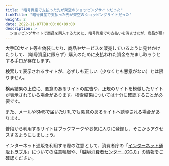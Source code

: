```yaml
---
title: "暗号資産で支払った先が架空のショッピングサイトだった"
linkTitle: "暗号資産で支払った先が架空のショッピングサイトだった"
weight: 2
date: 2022-11-07T08:00:00+09:00
description: >
  ショッピングサイトで商品を購入するために、暗号資産での支払いを済ませたが、商品が届かない。検索すると、同じような被害者が何人もいることがわかった。結果として、そんな商品は存在せず、ショッピングサイトも偽物だった。また、サイトの運営者に連絡をしようとしたが、気が付いたらサイトがなくなっていた。
---
```


大手ECサイト等を偽装したり、商品やサービスを販売しているように見せかけたりして、（暗号資産に限らず）購入のために支払われた資金をだまし取ろうとする手口が存在します。

検索して表示されるサイトが、必ずしも正しい（少なくとも悪意がない）とは限りません。

検索結果の上位に、悪意のあるサイトの広告や、正規のサイトを模倣したサイトが表示されている場合があります。検索結果については十分に確認することが必要です。

また、メールやSMSで届いたURLでも悪意のあるサイトへ誘導される場合があります。

普段から利用するサイトはブックマークやお気に入りに登録し、そこからアクセスするようにしましょう。

インターネット通販を利用する際の注意として、消費者庁の「[インターネット通販トラブル](https://www.caa.go.jp/policies/policy/consumer_policy/caution/internet/trouble/internet.html)」についての注意喚起や、「[越境消費者センター（CCJ）](https://www.ccj.kokusen.go.jp/home)」の情報をご確認ください。